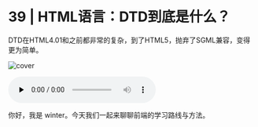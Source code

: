 # 39 | HTML语言：DTD到底是什么？

DTD在HTML4.01和之前都非常的复杂，到了HTML5，抛弃了SGML兼容，变得更为简单。

![cover](https://static001.geekbang.org/resource/image/51/c0/5196d9fb7fcbbfb43450624045ae81c0.jpg)

<audio id="audio" controls="" preload="none">
    <source id="mp3" src="/mp3/39.mp3">
</audio>

你好，我是 winter。今天我们一起来聊聊前端的学习路线与方法。